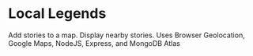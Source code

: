 # Local Legends
Add stories to a map. Display nearby stories. Uses Browser Geolocation, Google Maps, NodeJS, Express, and MongoDB Atlas 

